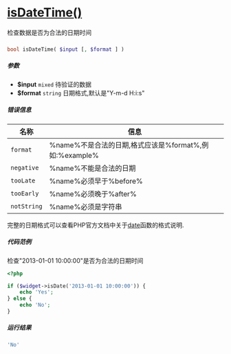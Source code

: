 [isDateTime()](http://twinh.github.com/widget/api/isDateTime)
=============================================================

检查数据是否为合法的日期时间

### 
```php
bool isDateTime( $input [, $format ] )
```

##### 参数
* **$input** `mixed` 待验证的数据
* **$format** `string` 日期格式,默认是"Y-m-d H:i:s"


##### 错误信息
| **名称**              | **信息**                                                       | 
|-----------------------|----------------------------------------------------------------|
| `format`              | %name%不是合法的日期,格式应该是%format%,例如:%example%         |
| `negative`            | %name%不能是合法的日期                                         |
| `tooLate`             | %name%必须早于%before%                                         |
| `tooEarly`            | %name%必须晚于%after%                                          |
| `notString`           | %name%必须是字符串                                             |

完整的日期格式可以查看PHP官方文档中关于[date](http://php.net/manual/zh/function.date.php)函数的格式说明.


##### 代码范例
检查"2013-01-01 10:00:00"是否为合法的日期时间
```php
<?php

if ($widget->isDate('2013-01-01 10:00:00')) {
    echo 'Yes';
} else {
    echo 'No';
}
```
##### 运行结果
```php
'No'
```
